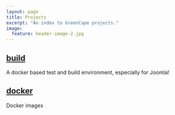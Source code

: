 ```yaml
---
layout: page
title: Projects
excerpt: "An index to GreenCape projects."
image:
  feature: header-image-2.jpg
---
```


## [build](/build/)

A docker based test and build environment, especially for Joomla!

## [docker](https://github.com/GreenCape/docker)

Docker images

